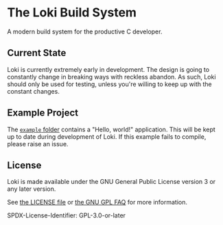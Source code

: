 # The Loki Build System
A modern build system for the productive C developer.

## Current State
Loki is currently extremely early in development. The design is going to constantly change in breaking ways with reckless abandon. As such, Loki should only be used for testing, unless you're willing to keep up with the constant changes.

## Example Project
The [`example` folder](example) contains a "Hello, world!" application. This will be kept up to date during development of Loki. If this example fails to compile, please raise an issue.

## License
Loki is made available under the GNU General Public License version 3 or any later version.

See [the LICENSE file](LICENSE) or [the GNU GPL FAQ](https://www.gnu.org/licenses/gpl-faq.html) for more information.

SPDX-License-Identifier: GPL-3.0-or-later
